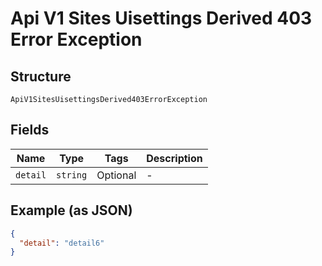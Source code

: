 
# Api V1 Sites Uisettings Derived 403 Error Exception

## Structure

`ApiV1SitesUisettingsDerived403ErrorException`

## Fields

| Name | Type | Tags | Description |
|  --- | --- | --- | --- |
| `detail` | `string` | Optional | - |

## Example (as JSON)

```json
{
  "detail": "detail6"
}
```

